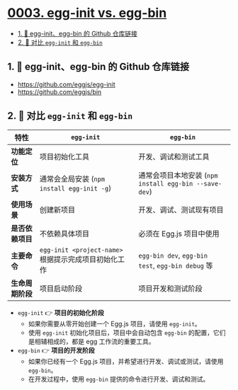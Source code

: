# [0003. egg-init vs. egg-bin](https://github.com/Tdahuyou/TNotes.egg/tree/main/notes/0003.%20egg-init%20vs.%20egg-bin)

<!-- region:toc -->
- [1. 🔗 egg-init、egg-bin 的 Github 仓库链接](#1--egg-initegg-bin-的-github-仓库链接)
- [2. 📒 对比 `egg-init` 和 `egg-bin`](#2--对比-egg-init-和-egg-bin)
<!-- endregion:toc -->

## 1. 🔗 egg-init、egg-bin 的 Github 仓库链接

- https://github.com/eggjs/egg-init
- https://github.com/eggjs/bin

## 2. 📒 对比 `egg-init` 和 `egg-bin`

| 特性             | `egg-init`                                           | `egg-bin`                                             |
| ---------------- | ---------------------------------------------------- | ----------------------------------------------------- |
| **功能定位**     | 项目初始化工具                                       | 开发、调试和测试工具                                  |
| **安装方式**     | 通常会全局安装 (`npm install egg-init -g`)           | 通常会项目本地安装 (`npm install egg-bin --save-dev`) |
| **使用场景**     | 创建新项目                                           | 开发、调试、测试现有项目                              |
| **是否依赖项目** | 不依赖具体项目                                       | 必须在 Egg.js 项目中使用                              |
| **主要命令**     | `egg-init <project-name>` 根据提示完成项目初始化工作 | `egg-bin dev`, `egg-bin test`, `egg-bin debug` 等     |
| **生命周期阶段** | 项目启动阶段                                         | 项目开发和测试阶段                                    |

- `egg-init` 👉 **项目的初始化阶段**
  - 如果你需要从零开始创建一个 Egg.js 项目，请使用 `egg-init`。
  - 使用 `egg-init` 初始化项目后，项目中会自动包含 `egg-bin` 的配置，它们是相辅相成的，都是 egg 工作流的重要工具。
- `egg-bin` 👉 **项目的开发阶段**
  - 如果你已经有一个 Egg.js 项目，并希望进行开发、调试或测试，请使用 `egg-bin`。
  - 在开发过程中，使用 `egg-bin` 提供的命令进行开发、调试和测试。

